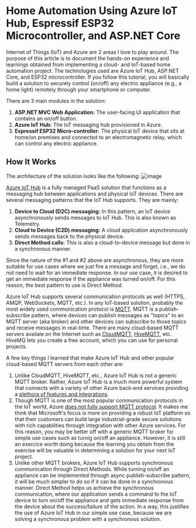 # Home Automation Using Azure IoT Hub, Espressif ESP32 Microcontroller, and ASP.NET Core

Internet of Things (IoT) and Azure are 2 areas I love to play around. The purpose of this article is to document the hands-on experience and learnings obtained from implementing a cloud- and IoT-based home automation project.  The technologies used are Azure IoT Hub, ASP.NET Core, and ESP32 microcontroller. If you follow this tutorial, you will basically build a solution to securely control (on/off) any electric appliance (e.g., a home light) remotely through your smartphone or computer. 

There are 3 main modules in the solution:
1. **ASP.NET MVC Web Application:**  The user-facing UI application that contains an on/off button.
2. **Azure IoT Hub:**  The IoT messaging hub provisioned in Azure.   
3. **Espressif ESP32 Micro-controller:** The physical IoT device that sits at home/on premises and connected to an electromagnetic relay, which can control any electric appliance.

## How It Works
The architecture of the solution looks like the following:
![image](https://user-images.githubusercontent.com/68135957/223001314-045b2ff0-0edc-40b1-9ab3-202e3b8e67f9.png)

[Azure IoT Hub](https://learn.microsoft.com/en-us/azure/iot-hub/iot-concepts-and-iot-hub) is a fully managed PaaS solution that functions as a messaging hub between applications and physical IoT devices. There are several messaging patterns that the IoT Hub supports.  They are mainly:
1. **Device to Cloud (D2C) messaging:**  In this pattern, an IoT device asynchronously sends messages to IoT Hub.  This is also known as Telemetry.
2. **Cloud to Device (C2D) messaging:**  A cloud application asynchronously sends messages back to the physical device.
3. **Direct Method calls:**  This is also a cloud-to-device message but done in a synchronous manner.

Since the nature of the #1 and #2 above are asynchronous, they are more suitable for use cases where we just fire a message and forget, i.e., we do not need to wait for an immediate response.  In our use case, it is desired to get an immediate response if the appliance was turned on/off.  For this reason, the best pattern to use is Direct Method.

Azure IoT Hub supports several communication protocols as well (HTTPS, AMQP, WebSockets, MQTT, etc.).  In any IoT-based solution, probably the most widely used communication protocol is [MQTT](https://en.wikipedia.org/wiki/MQTT). MQTT is a publish-subscribe pattern, where devices can publish messages as "topics" to an MQTT server (aka broker) and other devices can subscribe to those topics and receive messages in real-time. There are many cloud-based MQTT servers availale on the Internet  such as [CloudMQTT](https://www.cloudmqtt.com/), [HiveMQTT](https://www.hivemq.com/), etc. HiveMQ lets you create a free account, which you can use for personal projects. 

A few key things I learned that make Azure IoT Hub and other popular cloud-based MQTT servers from each other are:
1. Unlike CloudMQTT, HiveMQTT, etc., Azure IoT Hub is not a generic MQTT broker.  Rather, Azure IoT Hub is a much more powerful system that connects with a variety of other Azure back-end services providing a [plethora of features and integrations](https://learn.microsoft.com/en-us/azure/architecture/reference-architectures/iot).
2. Though MQTT is one of the most popular communication protocols in the IoT world, Azure [does not fully support MQTT protocol](https://learn.microsoft.com/en-us/azure/iot-hub/iot-hub-mqtt-support). It makes me think that Microsoft's focus is more on providing a robust IoT platform so that their customers can build large industrial-grade secure solutions with rich capabilities through integration with other Azure services.  For this reason, you may be better off with a generic MQTT broker for simple use cases such as turnig on/off an appliance.  However, it is still an exercice worth doing because the learning you obtain from the exercise will be valuable in determining a solution for your next IoT project.     
4. Unlike other MQTT brokers, Azure IoT Hub supports synchronous communication through Direct Methods.  While turning on/off an appliance can be implemented through async publish-subscribe pattern, it will be much simpler to do so if it can be done in a synchronous manner.  Direct Method helps us achieve the synchronous communication, where our application sends a command to the IoT device to turn on/off the appliance and gets immediate response from the device about the success/failure of the action.  In a way, this justifies the use of Azure IoT Hub in our simple use case, because we are solving a synchronous problem with a synchronous solution. 

  
